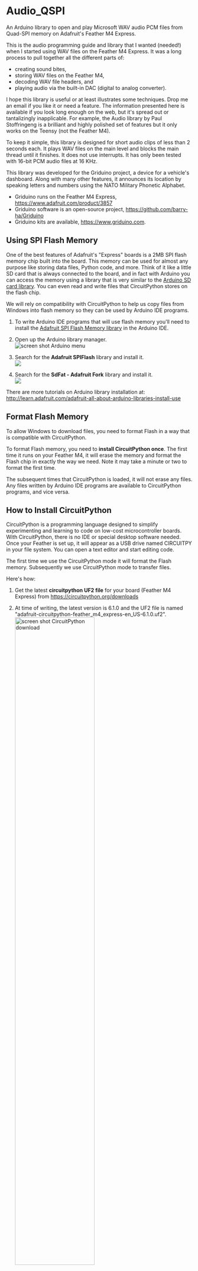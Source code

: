 # Audio_QSPI
An Arduino library to open and play Microsoft WAV audio PCM files from Quad-SPI memory on Adafruit's Feather M4 Express.

This is the audio programming guide and library that I wanted (needed!) when I started using WAV files on the Feather M4 Express. It was a long process to pull together all the different parts of:

   - creating sound bites, 
   - storing WAV files on the Feather M4,
   - decoding WAV file headers, and 
   - playing audio via the built-in DAC (digital to analog converter).

I hope this library is useful or at least illustrates some techniques. Drop me an email if you like it or need a feature. The information presented here is available if you look long enough on the web, but it's spread out or tantalizingly inapplicable. For example, the Audio library by Paul Stoffringeng is a brilliant and highly polished set of features but it only works on the Teensy (not the Feather M4).

To keep it simple, this library is designed for short audio clips of less than 2 seconds each. It plays WAV files on the main level and blocks the main thread until it finishes. It does not use interrupts. It has only been tested with 16-bit PCM audio files at 16 KHz.

This library was developed for the Griduino project, a device for a vehicle's dashboard. Along with many other features, it announces its location by speaking letters and numbers using the NATO Military Phonetic Alphabet.

   - Griduino runs on the Feather M4 Express, https://www.adafruit.com/product/3857
   - Griduino software is an open-source project, https://github.com/barry-ha/Griduino
   - Griduino kits are available, https://www.griduino.com.

## Using SPI Flash Memory
One of the best features of Adafruit's "Express" boards is a 2MB SPI flash memory chip built into the board.  This memory can be used for almost any purpose like storing data files, Python code, and more.  Think of it like a little SD card that is always connected to the board, and in fact with Arduino you can access the memory using a library that is very similar to the [Arduino SD card library](https://www.arduino.cc/en/reference/SD).  You can even read and write files that CircuitPython stores on the flash chip. 

We will rely on compatibility with CircuitPython to help us copy files from Windows into flash memory so they can be used by Arduino IDE programs.

1. To write Arduino IDE programs that will use flash memory you'll need to install the [Adafruit SPI Flash Memory library](https://github.com/adafruit/Adafruit_SPIFlash) in the Arduino IDE.

1. Open up the Arduino library manager.<br/>![screen shot Arduino menu](img/arduino_compatibles_library_manager_menu.png)

1. Search for the **Adafruit SPIFlash** library and install it.<br/>![](img/arduino_compatibles_spiflash.png)

1. Search for the **SdFat - Adafruit Fork** library and install it.<br/>![](img/arduino_compatibles_sdfat.png)

There are more tutorials on Arduino library installation at:
http://learn.adafruit.com/adafruit-all-about-arduino-libraries-install-use
 
## Format Flash Memory
To allow Windows to download files, you need to format Flash in a way that is compatible with CircuitPython.

To format Flash memory, you need to **install CircuitPython once**. The first time it runs on your Feather M4, it will erase the memory and format the Flash chip in exactly the way we need. Note it may take a minute or two to format the first time.

The subsequent times that CircuitPython is loaded, it will not erase any files. Any files written by Arduino IDE programs are available to CircuitPython programs, and vice versa.

## How to Install CircuitPython
CircuitPython is a programming language designed to simplify experimenting and learning to code on low-cost microcontroller boards. With CircuitPython, there is no IDE or special desktop software needed. Once your Feather is set up, it will appear as a USB drive named CIRCUITPY in your file system. You can open a text editor and start editing code. 

The first time we use the CircuitPython mode it will format the Flash memory. Subsequently we use CircuitPython mode to transfer files. 

Here's how: 

1. Get the latest **circuitpython UF2 file** for your board (Feather M4 Express) from https://circuitpython.org/downloads

1. At time of writing, the latest version is 6.1.0 and the UF2 file is named "adafruit-circuitpython-feather\_m4\_express-en_US-6.1.0.uf2".<br/><img src="img/circuit_python_feather_m4.png" width="67%" height="67%" alt="screen shot CircuitPython download" />

1. Start the bootloader on the Feather board by double-clicking its Reset button. After a moment, you should see a "FEATHERBOOT" drive appear.<br/><img src="img/windows_featherboot.png" width="67%" height="67%" alt="screen shot FEATHERBOOT drive" />

1. Drag the circuitpython UF2 file from Windows to FEATHERBOOT. There is no need to rename the downloaded file.<br/>The file will download and the Feather will restart.<br/>Then you should see a CIRCUITPY drive appear as an external USB drive with a few files already on it.


## If You Need to Format Again
The **fatfs\_circuitpython** sketch is useful if you'd like to wipe everything away and start fresh, or get back to a good state if the memory should get corrupted for some reason.

Do not use fatfs\format or fatfs\_erase - the resultant file system is not compatible with Arduino IDE programs. 

If you need to format flash memory again:

1. Run the Arduino IDE

1. Click Menu > File > Examples > Adafruit SPIFlash > SDFat CircuitPython<br/>You should get a new Arduino IDE window.

1. Compile and upload to the Feather M4 Express board

1. Open the serial monitor at 115200 baud.<br/>You should see the serial monitor display a message asking you to confirm formatting the flash.<br/>![screen shot serial monitor](img/arduino_formatted.png)

1. If you don't see this message then close the serial monitor, press the board's reset button, and open the serial monitor again.

1. Type OK and press enter in the serial monitor input to confirm that you'd like to format the flash memory. You need to enter OK in all capital letters.

1. Once confirmed the sketch will format the flash memory.<br/>The format process takes about a minute so be patient as the data is erased and formatted.  You should see a message printed once the format process is complete.  At this point the flash chip will be ready to use with a brand new empty filesystem.

## How to Download Files to SPI Flash
Arduino doesn't have the ability to show up as a USB drive. So instead we switch to CircuitPython mode to do that part for us. Here's the process:

1. Run the bootloader by double-clicking the Reset button on the Feather.<br/>You should see a USB drive appear in Windows.

1. If the new USB drive is CIRCUITPY then you can drag, drop, copy, paste and edit files on the Feather from your Windows system.

1. If the new USB drive is FEATHERBOOT then drag'n drop the CircuitPython UF2 file (previously downloaded) onto this drive.<br/>You should see the Feather reboot and reattach to Windows as a drive named CIRCUITPY.

Note that it's possible simplify re-loading your Arduino IDE program by dragging CURRENT.UF2 off of the FEATHERBOOT drive to make a backup of the current program _before_ loading CircuitPython. Then, after you've managed the files how you want, re-drag the saved CURRENT.UF2 back onto the BOOT drive to re-install the Arduino sketch.

## How to Prepare Audio Files
Prepare a WAV file to 16 kHz mono:

1. Install free open-source [Audacity 3 software](https://www.audacityteam.org/download/) <img align="right" src="img/audacity_logo.png" width="10%" height="10%" alt="logo" title="Audacity Logo"/>

1. Open Audacity.exe
1. Open a recording or a project, e.g. \Documents\Arduino\libraries\Audio\_QSPI\audio\ **_Phonetic Alphabet.aup3** 
1. Select "Project rate" of 16000 Hz
1. Select an audio fragment, such as spoken word "Charlie"
2. For example:<br/><img src="img/audacity_charlie_16khz.png" width="67%" height="67%" alt="screen shot to select 16 KHz" />
1. Menu bar > Effect > Normalize
   1. Remove DC Offset
1. Menu bar > Effect > Change Tempo
   1. Shortens the time for slowly spoken words without changing pitch
   1. Percent change: +10 to +20
   1. Click "Preview" until you're satisfied
1. Menu bar > Effect > Compressor
   1. Default settings are:
   1. Threshold: -12 dB
   1. Noise Floor: -40 dB
   1. Ratio: 2:1
   1. Attack Time: 0.20 secs
   1. Release Time: 1.0 secs
1. Menu bar > File > Export > Export selected audio
   1. Save as type: WAV (Microsoft)
   1. Encoding: Signed 16-bit PCM
   1. Filename = e.g. "c\_bwh\_16.wav"
   1. Metadata tags similar to:<br/><img src="img/audacity_metadata_tags.png" width="67%" height="67%" alt="screen shot for example metadata tag settings" />
1. The output file contains 2-byte integer numbers in the range -32767 to +32767

## How to Get Example Audio
The example recording (above) is available in the **audio** folder of https://github.com/barry-ha/Audio_QSPI. You can download both individual WAV files and the original recording which is saved in the AUP3 project file.

## How to Transfer Audio Files
1. Format QSPI file system to CircuitPy format (one time).<br/>Formatting is only done once; it erases everything on the memory chip, formats it, and then the file system will remain compatible with both CircuitPy and Arduino IDE frameworks thereafter.

1. To save files from Windows onto the QSPI memory chip on Feather M4 Express:
   1. Temporarily load CircuitPy onto the Feather (see above)
   1. Drag-and-drop files from within Windows to Feather
   1. Then load your Arduino IDE program again
   
## How to Examine Flash File System on Feather M4
After transferring files to the Feather's Quad-SPI memory chip, you may want to confirm what has been stored in the SD file system. Of course you can switch to CircuitPython mode to see the files in Windows. But there's also a basic example program in the Griduino project: [Griduino / examples / Flash\_file\_directory\_list](https://github.com/barry-ha/Griduino/tree/master/examples/Flash_file_directory_list)

## How to Read WAV File Header
Some Arduino programs may want to read attributes from the WAV file. For example, it may want to show the file size, bit rate, mono/stereo, and other characteristics. This is useful at least for debugging purposes.

Call the **getInfo()** method to fetch metadata from a WAV file:

    Audio_QSPI flash;
    flash.begin();
    
    WaveInfo info;
    flash.getInfo(&info, "/audio/letter_c.wav");

	Serial.print("File name ");       Serial.println(info.filename);
    Serial.print("File size ");       Serial.println(info.filesize);
    Serial.print("Samples/second ");  Serial.println(info.samplesPerSec);
    Serial.print("Number samples ");  Serial.println(info.numSamples);

See notes in the section below.

## How to Play WAV Files
This might be what you really came here for: reading a WAV file from Flash memory and playing it on the Feather M4.

Call the **play()** method to send PCM sampled audio to the Feather's DAC0 pin:

    Audio_QSPI flash;
    flash.begin();
    
    char myfile[] = "/audio/letter_c.wav"
    flash.play(myfile);

Note:

- File name limited to 32 bytes
- File names are case sensitive
- All files are closed; the caller does not do any file management
- Function "play()" does not return until it's finished
- An internal buffer limits audio playback to 32000 samples (i.e. 2 seconds at 16,000 samples/sec)
- Currently only supports mono (not stereo)
- Currently only supports 16 KHz PCM



